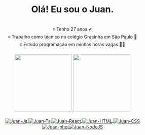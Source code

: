 <div align="center">
  <h1> Olá! Eu sou o Juan.</h1>
  </div>

<br>
  <div align="center">
    ◽ Tenho 27 anos ✔<br>
    ◽ Trabalho como técnico no colégio Gracinha em São Paulo 🤵 <br>
    ◽ Estudo programação em minhas horas vagas 👨‍💻<br>
  </div>
<br>

<div align="center">
  <a href="https://github.com/juanmlima">
  <img height="180em" src="https://github-readme-stats.vercel.app/api?username=juanmlima&show_icons=true&theme=dark&include_all_commits=true&count_private=true"/>
  <img height="180em" src="https://github-readme-stats.vercel.app/api/top-langs/?username=JuanMLima&layout=compact&theme=dark">
</div>

<div align="center" style="display: inline_block"><br>
  <img align="center" alt="Juan-Js" src="https://img.shields.io/badge/JavaScript-F7DF1E?style=for-the-badge&logo=javascript&logoColor=black">
  <img align="center" alt="Juan-Ts" src="https://img.shields.io/badge/TypeScript-007ACC?style=for-the-badge&logo=typescript&logoColor=white">
  <img align="center" alt="Juan-React" src="https://img.shields.io/badge/React-20232A?style=for-the-badge&logo=react&logoColor=61DAFB">
  <img align="center" alt="Juan-HTML" src="https://img.shields.io/badge/HTML5-E34F26?style=for-the-badge&logo=html5&logoColor=white">
  <img align="center" alt="Juan-CSS" src="https://img.shields.io/badge/CSS3-1572B6?style=for-the-badge&logo=css3&logoColor=white">
  <img align="center" alt="Juan-php" src="https://img.shields.io/badge/PHP-777BB4?style=for-the-badge&logo=php&logoColor=white">
  <img align="center" alt="Juan-NodeJS" src="https://img.shields.io/badge/Node.js-43853D?style=for-the-badge&logo=node.js&logoColor=white">
</div>


